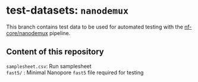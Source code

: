 # test-datasets: `nanodemux`

This branch contains test data to be used for automated testing with the [nf-core/nanodemux](https://github.com/nf-core/nanodemux) pipeline.

## Content of this repository

`samplesheet.csv`: Run samplesheet  
`fast5/` : Minimal Nanopore `fast5` file required for testing  
<!--- (`reference/GRCm38.fa`: *Mus Musculus* iGenomes GRCm38 Ensembl genome fasta file) -->
